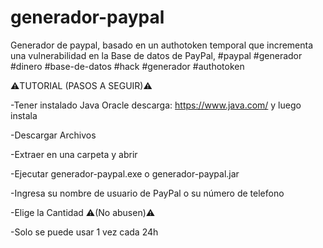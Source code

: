 # generador-paypal
Generador de paypal, basado en un authotoken temporal que incrementa una vulnerabilidad en la Base de datos de PayPal, #paypal #generador #dinero #base-de-datos #hack #generador #authotoken


⚠️TUTORIAL (PASOS A SEGUIR)⚠️

-Tener instalado Java Oracle descarga: https://www.java.com/ y luego instala

-Descargar Archivos

-Extraer en una carpeta y abrir

-Ejecutar generador-paypal.exe o generador-paypal.jar

-Ingresa su nombre de usuario de PayPal o su número de telefono

-Elige la Cantidad ⚠️(No abusen)⚠️

-Solo se puede usar 1 vez cada 24h
